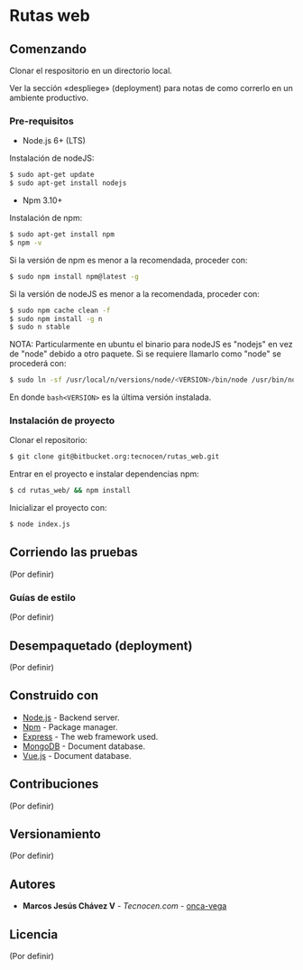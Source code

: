 Rutas web
============

## Comenzando

Clonar el respositorio en un directorio local.

Ver la sección «despliege» (deployment) para notas de como correrlo en un ambiente productivo.

### Pre-requisitos

- Node.js 6+ (LTS)

Instalación de nodeJS:

```bash
$ sudo apt-get update
$ sudo apt-get install nodejs
```

- Npm 3.10+

Instalación de npm:

```bash
$ sudo apt-get install npm
$ npm -v
```

Si la versión de npm es menor a la recomendada, proceder con:

```bash
$ sudo npm install npm@latest -g
```

Si la versión de nodeJS es menor a la recomendada, proceder con:

```bash
$ sudo npm cache clean -f
$ sudo npm install -g n
$ sudo n stable
```

NOTA: Particularmente en ubuntu el binario para nodeJS es "nodejs" en vez de "node" debido a otro paquete. 
Si se requiere llamarlo como "node" se procederá con:

```bash
$ sudo ln -sf /usr/local/n/versions/node/<VERSION>/bin/node /usr/bin/nodejs
```
En donde ```bash<VERSION>``` es la última versión instalada.

### Instalación de proyecto

Clonar el repositorio:

```bash
$ git clone git@bitbucket.org:tecnocen/rutas_web.git
```

Entrar en el proyecto e instalar dependencias npm:

```bash
$ cd rutas_web/ && npm install
```

Inicializar el proyecto con:

```bash
$ node index.js
```

## Corriendo las pruebas

(Por definir)

### Guías de estilo

(Por definir)

## Desempaquetado (deployment)

(Por definir)

## Construido con

* [Node.js](https://nodejs.org/) - Backend server.
* [Npm](https://www.npmjs.com/) - Package manager.
* [Express](http://expressjs.com/es/) - The web framework used.
* [MongoDB](https://www.mongodb.com/) - Document database.
* [Vue.js](https://vuejs.org/) - Document database.

## Contribuciones

(Por definir)

## Versionamiento

(Por definir)

## Autores

* **Marcos Jesús Chávez V** - *Tecnocen.com* - [onca-vega](https://github.com/onca-vega)

## Licencia

(Por definir)
